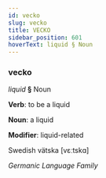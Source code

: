 ```yaml
---
id: vecko
slug: vecko
title: VECKO
sidebar_position: 601
hoverText: liquid § Noun
---
```


### vecko

*liquid* **§** Noun

**Verb**: to be a liquid

**Noun**: a liquid

**Modifier**: liquid-related

Swedish vätska [vɛːtskɑ]

*Germanic Language Family*